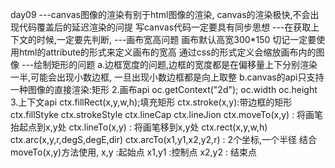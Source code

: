 day09
---canvas图像的渲染有别于html图像的渲染,
    canvas的渲染极快,不会出现代码覆盖后的延迟渲染的问提
    写canvas代码一定要具有同步思想
---在获取上下文的时候,一定要先判断,
---画布宽高问题
    画布默认高宽300*150
    切记一定要使用html的attribute的形式来定义画布的宽高
    通过css的形式定义会缩放画布内的图像
---绘制矩形的问题
    a.边框宽度的问题,边框的宽度都是在偏移量上下分别渲染一半,可能会出现小数边框,
        一旦出现小数边框都是向上取整
    b.canvas的api只支持一种图像的直接渲染:矩形
2.画布api
    oc.getContext("2d");
    oc.width
    oc.height
3.上下文api
    ctx.fillRect(x,y,w,h);填充矩形
    ctx.stroke(x,y):带边框的矩形
    ctx.fillStyke
    ctx.strokeStyle
    ctx.lineCap
    ctx.lineJion
    ctx.moveTo(x,y) : 将画笔抬起点到x,y处
    ctx.lineTo(x,y) : 将画笔移到x,y处
    ctx.rect(x,y,w,h)
    ctx.arc(x,y,r,degS,degE,dir)
    ctx.arcTo(x1,y1,x2,y2,r) : 2个坐标,一个半径
            结合moveTo(x,y)方法使用,
            x,y :起始点
            x1,y1 :控制点
            x2,y2 : 结束点
